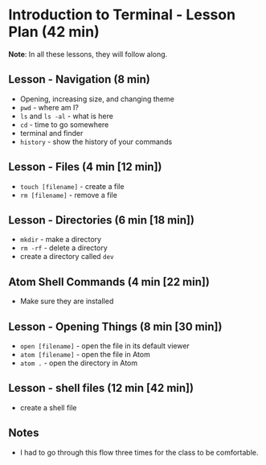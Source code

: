 # Introduction to Terminal - Lesson Plan (42 min)

**Note**: In all these lessons, they will follow along.

## Lesson - Navigation (8 min)

* Opening, increasing size, and changing theme
* `pwd` - where am I?
* `ls` and `ls -al` - what is here
* `cd` - time to go somewhere
* terminal and finder
* `history` - show the history of your commands

## Lesson - Files (4 min [12 min])

* `touch [filename]` - create a file
* `rm [filename]` - remove a file


## Lesson - Directories (6 min [18 min])

* `mkdir` - make a directory
* `rm -rf` - delete a directory
* create a directory called `dev`

## Atom Shell Commands (4 min [22 min])

* Make sure they are installed

## Lesson - Opening Things (8 min [30 min])

* `open [filename]` - open the file in its default viewer
* `atom [filename]` - open the file in Atom
* `atom .` - open the directory in Atom

## Lesson - shell files (12 min [42 min])

* create a shell file

## Notes

* I had to go through this flow three times for the class to be comfortable.
